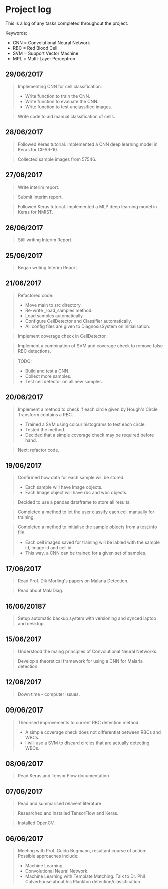 # Project log

This is a log of any tasks completed throughout the project.

Keywords:
* CNN = Convolutional Neural Network
* RBC = Red Blood Cell
* SVM = Support Vector Machine
* MPL = Multi-Layer Perceptron

29/06/2017
----------

> Implementing CNN for cell classification. 
> * Write function to train the CNN.
> * Write function to evaluate the CNN.
> * Write function to test unclassified images.

> Write code to aid manual classification of cells.

28/06/2017
----------

> Followed Keras tutorial.
> Implemented a CNN deep learning model in Keras for CIFAR-10.

> Collected sample images from 57546.


27/06/2017
----------
> Write interim report.

> Submit interim report.

> Followed Keras tutorial.
> Implemented a MLP deep learning model in Keras for NMIST.

26/06/2017
----------
> Still writing Interim Report.

25/06/2017
----------
> Began writing Interim Report.

21/06/2017
----------
> Refactored code:
> * Move main to src directory.
> * Re-write _load_samples method.
> * Load samples automatically.
> * Configure CellDetector and Classifier automatically.
> * All config files are given to DiagnosisSystem on initialisation.

> Implement coverage check in CellDetector.

> Implement a combination of SVM and coverage check to remove false RBC detections. 

> TODO: 
> * Build and test a CNN.
> * Collect more samples.
> * Test cell detector on all new samples. 

20/06/2017
----------
> Implement a method to check if each circle given by Hough's Circle Transform contains a RBC.
> * Trained a SVM using colour histograms to test each circle.
> * Tested the method.
> * Decided that a simple coverage check may be required before hand.

> Next: refactor code. 

19/06/2017
----------
> Confirmed how data for each sample will be stored.
> * Each sample will have Image objects.
> * Each Image object will have rbc and wbc objects.

> Decided to use a pandas dataframe to store all results.

> Completed a method to let the user classify each cell manually for training.

> Completed a method to initialise the sample objects from a test.info file.
> * Each cell imaged saved for training will be labled with the sample id, image id and cell id.
> * This way, a CNN can be trained for a given set of samples.

17/06/2017
----------
> Read Prof. Dik Morling's papers on Malaria Detection.

> Read about MalaDiag.

16/06/20187
-----------
> Setup automatic backup system with versioning and synced laptop and desktop. 

15/06/2017
----------
> Understood the maing principles of Convolutional Neural Networks.

> Develop a theoretical framework for using a CNN for Malaria detection. 

12/06/2017
----------
> Down time - computer issues. 

09/06/2017
----------
> Theorised improvements to current RBC detection method.
> * A simple coverage check does not differentiat between RBCs and WBCs.
> * I will use a SVM to discard circles that are actually detecting WBCs. 

08/06/2017
----------
> Read Keras and Tensor Flow documentation

07/06/2017
----------
> Read and summarised relavent literature

> Researched and installed TensorFlow and Keras.

> Installed OpenCV.

06/06/2017
----------
> Meeting with Prof. Guido Bugmann, resultant course of action:
> Possible approaches include:
> * Machine Learning.
> * Convolutional Neural Network.
> * Machine Learning with Template Matching.
> Talk to Dr. Phil Culverhouse about his Plankton detection/classification. 